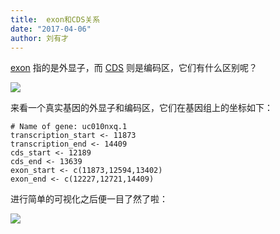 ```yaml
---
title:  exon和CDS关系
date: "2017-04-06"
author: 刘有才
---
```


[exon](https://en.wikipedia.org/wiki/Exon) 指的是外显子，而 [CDS](https://en.wikipedia.org/wiki/Coding_region) 则是编码区，它们有什么区别呢？

![](https://upload.wikimedia.org/wikipedia/commons/1/11/Gene_structure.svg)

来看一个真实基因的外显子和编码区，它们在基因组上的坐标如下：

```
# Name of gene: uc010nxq.1
transcription_start <- 11873
transcription_end <- 14409
cds_start <- 12189
cds_end <- 13639
exon_start <- c(11873,12594,13402)
exon_end <- c(12227,12721,14409)
```

进行简单的可视化之后便一目了然了啦：

![](/image/2017/exon-cds.png)